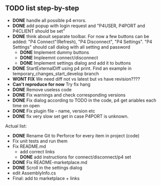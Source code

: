 ## TODO list step-by-step

* **DONE** handle all possible p4 errors.
* **DONE** add popup with login request and "P4USER, P4PORT and P4CLIENT should be set"
* **DONE** think abouit separate toolbar. For now a few buttons can be added: "P4 Connect"(Refresh), "P4 Disconnect", "P4 Settings". "P4 Settings" should call dialog with all setting and password 
    + **DONE** Implement dummy buttons
    + **DONE** Impleemnt connect/disconnect
    + **DONE** Implement settings dialog and add it to buttons
* **DONE** StartExternalDiff using p4 print. Find an example in temporary_changes_start_develop branch
* **WONT FIX** We need diff not vs latest but vs have revision????
* **Can't reproduce for now** Try fix hang
* **DONE** Remove useless code
* **DONE** Fix warnings and check corresponding versions
* **DONE** Fix dialog according to TODO in the code, p4 get ariables each time on open
* **DONE** Fix plugin file - name, version etc
* **DONE** fix very slow set get in case P4PORT is unknown.

Actual list:
* **DONE** Rename Git to Perforce for every item in project (code)
* Fix unit tests and run them
* Fix README.md
	+ add correct links
	+ **DONE** add instructions for connect/disconnect/p4 set
* **DONE** Fix README-marketplace.md
* **DONE** Scroll in the settings dialog
* edit AssemblyInfo.cs
* Final: add to marketplace + links
